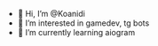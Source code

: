 - 👋 Hi, I’m @Koanidi
- 👀 I’m interested in gamedev, tg bots
- 🌱 I’m currently learning aiogram

<!---
Koanidi/Koanidi is a ✨ special ✨ repository because its `README.md` (this file) appears on your GitHub profile.
You can click the Preview link to take a look at your changes.
--->

